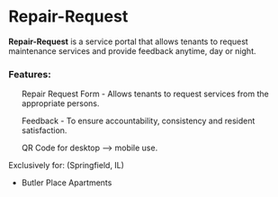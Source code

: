 # Repair-Request
<b>Repair-Request</b> is a service portal that allows tenants to request maintenance services and provide feedback anytime, day or night.



<h3>Features:</h3>
<ul>Repair Request Form - Allows tenants to request services from the appropriate persons.</ul>
<ul>Feedback - To ensure accountability, consistency and resident satisfaction.</ul>
<ul>QR Code for desktop --> mobile use.  </ul>


Exclusively for:
(Springfield, IL)

- Butler Place Apartments
